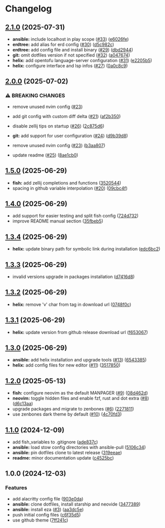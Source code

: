 # Changelog

## [2.1.0](https://github.com/import-benjamin/.dotfiles/compare/v2.0.0...v2.1.0) (2025-07-31)


* **ansible:** include localhost in play scope ([#33](https://github.com/import-benjamin/.dotfiles/issues/33)) ([e6026fe](https://github.com/import-benjamin/.dotfiles/commit/e6026fe0058a7e93931a76e0cd608fc15e4ced7f))
* **erdtree:** add alias for erd config ([#30](https://github.com/import-benjamin/.dotfiles/issues/30)) ([d5c982c](https://github.com/import-benjamin/.dotfiles/commit/d5c982cb6a4f1ff681eda84a44cb34b9e2c53368))
* **erdtree:** add config file and install binary ([#29](https://github.com/import-benjamin/.dotfiles/issues/29)) ([dbd2944](https://github.com/import-benjamin/.dotfiles/commit/dbd29440e56e552e528f9526e2810927a1eb4770))
* **git:** omit dotfiles version if not specified ([#32](https://github.com/import-benjamin/.dotfiles/issues/32)) ([a047674](https://github.com/import-benjamin/.dotfiles/commit/a0476744ae1576dfe128a484c8a7e32c41d02ea8))
* **helix:** add opentofu language-server configuration ([#31](https://github.com/import-benjamin/.dotfiles/issues/31)) ([e2205b5](https://github.com/import-benjamin/.dotfiles/commit/e2205b568a1f534d5179843edb64d7a1655f0c18))
* **helix:** configure interface and lsp infos ([#27](https://github.com/import-benjamin/.dotfiles/issues/27)) ([0a0c8c9](https://github.com/import-benjamin/.dotfiles/commit/0a0c8c9ab63177e719723a2773284e7849b3e8d8))

## [2.0.0](https://github.com/import-benjamin/.dotfiles/compare/v1.5.0...v2.0.0) (2025-07-02)


### ⚠ BREAKING CHANGES

* remove unused nvim config ([#23](https://github.com/import-benjamin/.dotfiles/issues/23))

* add git config with custom diff delta ([#21](https://github.com/import-benjamin/.dotfiles/issues/21)) ([af2b350](https://github.com/import-benjamin/.dotfiles/commit/af2b35037622e5babbb73a5ae4690b80faea1812))
* disable zellij tips on startup ([#26](https://github.com/import-benjamin/.dotfiles/issues/26)) ([2c875d6](https://github.com/import-benjamin/.dotfiles/commit/2c875d65b157c85571682d9e688dc845689564c4))
* **git:** add support for user configuration ([#24](https://github.com/import-benjamin/.dotfiles/issues/24)) ([d9b39d8](https://github.com/import-benjamin/.dotfiles/commit/d9b39d8d7b2cc49b5b816a4a2310d093914e781a))
* remove unused nvim config ([#23](https://github.com/import-benjamin/.dotfiles/issues/23)) ([b3aa807](https://github.com/import-benjamin/.dotfiles/commit/b3aa8078d446ac798bc23764d3206edccc4f2b9b))
* update readme ([#25](https://github.com/import-benjamin/.dotfiles/issues/25)) ([8ae1cb0](https://github.com/import-benjamin/.dotfiles/commit/8ae1cb04ea98b689d00f2c0f737a7e550cdae956))

## [1.5.0](https://github.com/import-benjamin/.dotfiles/compare/v1.4.0...v1.5.0) (2025-06-29)


* **fish:** add zellij completions and functions ([3520544](https://github.com/import-benjamin/.dotfiles/commit/35205441f4c608b4557a543bd1495ddbc524965b))
* spacing in github variable interpolation ([#20](https://github.com/import-benjamin/.dotfiles/issues/20)) ([09cbc4f](https://github.com/import-benjamin/.dotfiles/commit/09cbc4fb5c7fbda59068977321d46179fda84df0))

## [1.4.0](https://github.com/import-benjamin/.dotfiles/compare/v1.3.4...v1.4.0) (2025-06-29)


* add support for easier testing and split fish config ([724d732](https://github.com/import-benjamin/.dotfiles/commit/724d73286050ddfc2ec1a9bcfc44024db9246451))
* improve README manual section ([35fbeb5](https://github.com/import-benjamin/.dotfiles/commit/35fbeb5c0d81b08456101ad1cc3781975a064d25))

## [1.3.4](https://github.com/import-benjamin/.dotfiles/compare/v1.3.3...v1.3.4) (2025-06-29)


* **helix:** update binary path for symbolic link during installation ([edc6bc2](https://github.com/import-benjamin/.dotfiles/commit/edc6bc2945c1dc1b3d0aa1e96e8e2ef214e36639))

## [1.3.3](https://github.com/import-benjamin/.dotfiles/compare/v1.3.2...v1.3.3) (2025-06-29)


* invalid versions upgrade in packages installation ([d7416d8](https://github.com/import-benjamin/.dotfiles/commit/d7416d8e4a00da905949c1c17ca696ebcce55087))

## [1.3.2](https://github.com/import-benjamin/.dotfiles/compare/v1.3.1...v1.3.2) (2025-06-29)


* **helix:** remove 'v' char from tag in download url ([0748f0c](https://github.com/import-benjamin/.dotfiles/commit/0748f0ce0219250cd9d262afea22eee308b17ce5))

## [1.3.1](https://github.com/import-benjamin/.dotfiles/compare/v1.3.0...v1.3.1) (2025-06-29)


* **helix:** update version from github release download url ([f653067](https://github.com/import-benjamin/.dotfiles/commit/f65306766d13c28f6a2ba2f263043284a6bdf360))

## [1.3.0](https://github.com/import-benjamin/.dotfiles/compare/v1.2.0...v1.3.0) (2025-06-29)


* **ansible:** add helix installation and upgrade tools ([#13](https://github.com/import-benjamin/.dotfiles/issues/13)) ([6543385](https://github.com/import-benjamin/.dotfiles/commit/6543385894a9bf107ef32277b67abb9ce46bf2c6))
* **helix:** add config files for new editor ([#11](https://github.com/import-benjamin/.dotfiles/issues/11)) ([3517850](https://github.com/import-benjamin/.dotfiles/commit/35178505ac3a59c2dfbf26b0c616e17e7efbe8eb))

## [1.2.0](https://github.com/import-benjamin/.dotfiles/compare/v1.1.0...v1.2.0) (2025-05-13)


* **fish:** configure neovim as the default MANPAGER ([#9](https://github.com/import-benjamin/.dotfiles/issues/9)) ([08d462d](https://github.com/import-benjamin/.dotfiles/commit/08d462de47a8eedf466aca3fc7688ece11a3b71e))
* **neovim:** toggle hidden files and enable fzf, rust and dot extra ([#8](https://github.com/import-benjamin/.dotfiles/issues/8)) ([d6c13aa](https://github.com/import-benjamin/.dotfiles/commit/d6c13aace6456386637a3b5d6ba634e97e406703))
* upgrade packages and migrate to zenbones ([#6](https://github.com/import-benjamin/.dotfiles/issues/6)) ([2271811](https://github.com/import-benjamin/.dotfiles/commit/227181184f6f196ee6951c8f56ba63cb5e1a364f))
* use zenbones dark theme by default ([#10](https://github.com/import-benjamin/.dotfiles/issues/10)) ([4c70fd3](https://github.com/import-benjamin/.dotfiles/commit/4c70fd34488f16e6f077206a3683c297d6b94a71))

## [1.1.0](https://github.com/import-benjamin/.dotfiles/compare/v1.0.0...v1.1.0) (2024-12-09)


* add fish_variables to .gitignore ([ade837c](https://github.com/import-benjamin/.dotfiles/commit/ade837cbf4411a124d65fa20e3de97755873d900))
* **ansible:** load stow config directories with ansible-pull ([5106c34](https://github.com/import-benjamin/.dotfiles/commit/5106c3460ee3738747bd9aabd91faf1b5f6983ed))
* **ansible:** pin dotfiles clone to latest release ([319eeae](https://github.com/import-benjamin/.dotfiles/commit/319eeaee65fdd7a4ff05ee15c77e41c2f1d17aca))
* **readme:** minor documentation update ([c4525bc](https://github.com/import-benjamin/.dotfiles/commit/c4525bc7c15cd3d062a99bb6915ebc305a19661e))

## 1.0.0 (2024-12-03)


### Features

* add alacritty config file ([903e0da](https://github.com/import-benjamin/.dotfiles/commit/903e0da4d6d7d266f9a211ba58327b92ec0f78fa))
* **ansible:** clone dotfiles, install starship and neovide ([3477389](https://github.com/import-benjamin/.dotfiles/commit/347738939b95d87f77740a29a3b5d5fadc4f1ab5))
* **ansible:** install eza ([#3](https://github.com/import-benjamin/.dotfiles/issues/3)) ([aa3dc5e](https://github.com/import-benjamin/.dotfiles/commit/aa3dc5e40c9b62c4051123ac46bb430b21f030f4))
* push initial config files ([c6f35d5](https://github.com/import-benjamin/.dotfiles/commit/c6f35d5dd82696fa85cb9526797aad88ca1604e8))
* use github theme ([7ff241c](https://github.com/import-benjamin/.dotfiles/commit/7ff241c3338e047f4d003c97bcae561790545eb0))
